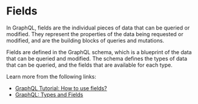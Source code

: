 # Fields

In GraphQL, fields are the individual pieces of data that can be queried or modified. They represent the properties of the data being requested or modified, and are the building blocks of queries and mutations.

Fields are defined in the GraphQL schema, which is a blueprint of the data that can be queried and modified. The schema defines the types of data that can be queried, and the fields that are available for each type.

Learn more from the following links:

- [GraphQL Tutorial: How to use fields?](https://www.educative.io/blog/graphql-tutorial)
- [GraphQL: Types and Fields](https://typegraphql.com/docs/types-and-fields.html)